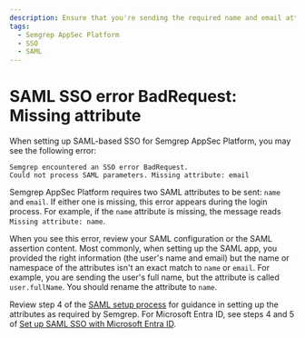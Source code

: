 ```yaml
---
description: Ensure that you're sending the required name and email attributes to Semgrep AppSec Platform.
tags:
  - Semgrep AppSec Platform
  - SSO
  - SAML
---
```




# SAML SSO error BadRequest: Missing attribute

When setting up SAML-based SSO for Semgrep AppSec Platform, you may see the following error:

```
Semgrep encountered an SSO error BadRequest.
Could not process SAML parameters. Missing attribute: email
```

Semgrep AppSec Platform requires two SAML attributes to be sent: `name` and `email`. If either one is missing, this error appears during the login process. For example, if the `name` attribute is missing, the message reads `Missing attribute: name`.

When you see this error, review your SAML configuration or the SAML assertion content. Most commonly, when setting up the SAML app, you provided the right information (the user's name and email) but the name or namespace of the attributes isn't an exact match to `name` or `email`. For example, you are sending the user's full name, but the attribute is called `user.fullName`. You should rename the attribute to `name`.

Review step 4 of the [SAML setup process](/docs/deployment/sso/#saml-20) for guidance in setting up the attributes as required by Semgrep. For Microsoft Entra ID, see steps 4 and 5 of [Set up SAML SSO with Microsoft Entra ID](/kb/semgrep-appsec-platform/saml-microsoft-entra-id).
